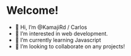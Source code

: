 # Welcome!
- 👋 Hi, I’m @KamajiRd / Carlos
- 👀 I’m interested in web development.
- 🌱 I’m currently learning Javascript
- 💞️ I’m looking to collaborate on any projects!



